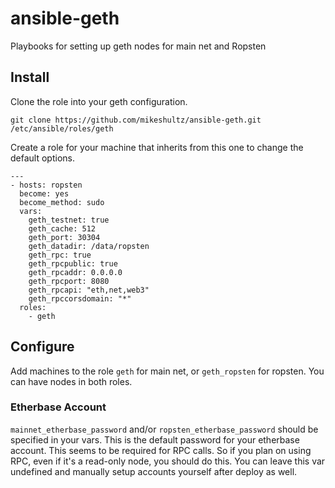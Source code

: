 # ansible-geth

Playbooks for setting up geth nodes for main net and Ropsten

## Install

Clone the role into your geth configuration.

    git clone https://github.com/mikeshultz/ansible-geth.git /etc/ansible/roles/geth

Create a role for your machine that inherits from this one to change the default
options.

    ---
    - hosts: ropsten
      become: yes
      become_method: sudo
      vars:
        geth_testnet: true
        geth_cache: 512
        geth_port: 30304
        geth_datadir: /data/ropsten
        geth_rpc: true
        geth_rpcpublic: true
        geth_rpcaddr: 0.0.0.0
        geth_rpcport: 8080
        geth_rpcapi: "eth,net,web3"
        geth_rpccorsdomain: "*"
      roles:
        - geth

## Configure

Add machines to the role `geth` for main net, or `geth_ropsten` for ropsten.  You can have nodes in both roles.

### Etherbase Account

`mainnet_etherbase_password` and/or `ropsten_etherbase_password` should be specified in your vars.  This is the default password for your etherbase account.  This seems to be required for RPC calls. So if you plan on using RPC, even if it's a read-only node, you should do this.  You can leave this var undefined and manually setup accounts yourself after deploy as well.